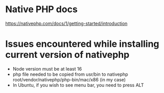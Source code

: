 # Native PHP docs
https://nativephp.com/docs/1/getting-started/introduction

# Issues encountered while installing current version of nativephp

- Node version must be at least 16
- php file needed to be copied from usr/bin to nativephp root/vendor/nativephp/php-bin/mac/x86 (in my case)
- In Ubuntu, if you wish to see menu bar, you need to press ALT

